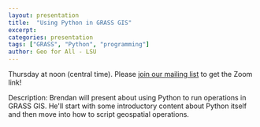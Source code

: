 ```yaml
---
layout: presentation
title:  "Using Python in GRASS GIS"
excerpt:
categories: presentation
tags: ["GRASS", "Python", "programming"]
author: Geo for All - LSU
---
```


Thursday at noon (central time). Please [join our mailing list](https://forms.gle/2fyic4VBmqvQhwUL7) to get the
Zoom link!

Description: Brendan will present about using Python to run operations in GRASS GIS.
He'll start with some introductory content about Python itself and then move into how
to script geospatial operations.
